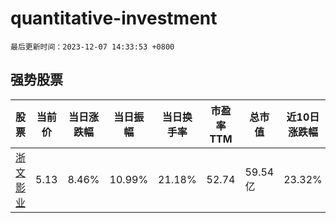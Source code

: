 # quantitative-investment

`最后更新时间：2023-12-07 14:33:53 +0800`

## 强势股票

|股票|当前价|当日涨跌幅|当日振幅|当日换手率|市盈率TTM|总市值|近10日涨跌幅|
|----|----|----|----|----|----|----|----|
|[浙文影业](https://xueqiu.com/S/SH601599)|5.13|8.46%|10.99%|21.18%|52.74|59.54亿|23.32%|
